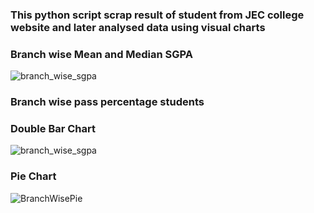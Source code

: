 ### This python script scrap result of student from JEC college website and later analysed data using visual charts ###
### Branch wise Mean and Median SGPA

![branch_wise_sgpa](https://github.com/AbhayUrmaliya2004/Jec_Result_Scraping_And_Analysis/assets/141633724/3ee68f45-6e71-44e0-9050-2e253754f8fb)

### Branch wise pass percentage students
### Double Bar Chart

![branch_wise_sgpa](https://github.com/AbhayUrmaliya2004/Jec_Result_Scraping_And_Analysis/assets/141633724/71e06b84-4be6-4fb7-8e21-44a59132f012)


### Pie Chart

![BranchWisePie](https://github.com/AbhayUrmaliya2004/Jec_Result_Scraping_And_Analysis/assets/141633724/fc2cf072-3aee-4f79-b70d-c8ab6fd80809)

